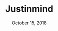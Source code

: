 ---
date: October 15, 2018
title: Justinmind
image: /static/img/tools/justinmind.png
link: https://www.justinmind.com/
description: Free UI prototyping tool to design hi-fi prototypes and wireframes for your websites, web and mobile apps. Download Justinmind for Windows and Mac OS.
---